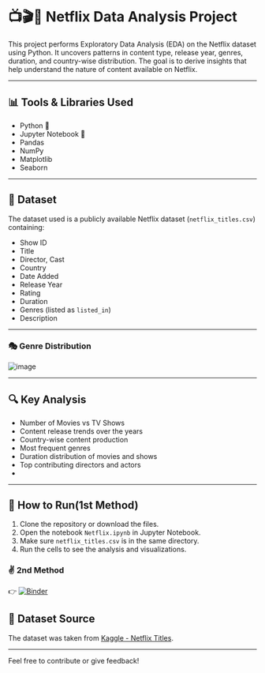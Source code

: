 # 📺🎬🍿 Netflix Data Analysis Project

This project performs Exploratory Data Analysis (EDA) on the Netflix dataset using Python. It uncovers patterns in content type, release year, genres, duration, and country-wise distribution. The goal is to derive insights that help understand the nature of content available on Netflix.

---

## 📊 Tools & Libraries Used

- Python 🐍
- Jupyter Notebook 📒
- Pandas
- NumPy
- Matplotlib
- Seaborn

---

## 📁 Dataset

The dataset used is a publicly available Netflix dataset (`netflix_titles.csv`) containing:
- Show ID
- Title
- Director, Cast
- Country
- Date Added
- Release Year
- Rating
- Duration
- Genres (listed as `listed_in`)
- Description

---
### 🎭 Genre Distribution
![image](https://github.com/user-attachments/assets/f5f06317-09a5-4926-ae7f-7e51d691e4b7)



---
## 🔍 Key Analysis

- Number of Movies vs TV Shows
- Content release trends over the years
- Country-wise content production
- Most frequent genres
- Duration distribution of movies and shows
- Top contributing directors and actors
- 
---

## 🚀 How to Run(1st Method)
1. Clone the repository or download the files.
2. Open the notebook `Netflix.ipynb` in Jupyter Notebook.
3. Make sure `netflix_titles.csv` is in the same directory.
4. Run the cells to see the analysis and visualizations.
### ✌️ 2nd Method 
👉 [![Binder](https://mybinder.org/badge_logo.svg)](https://mybinder.org/v2/gh/Sharmaindradev-007/netflix-analysis/HEAD?labpath=Netflix.ipynb)


## 📌 Dataset Source

The dataset was taken from [Kaggle - Netflix Titles](https://www.kaggle.com/datasets/shivamb/netflix-shows).

---
Feel free to contribute or give feedback!
